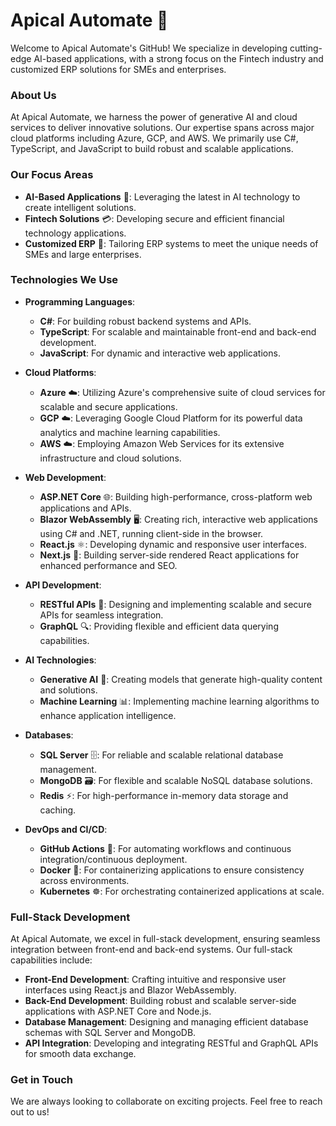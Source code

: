 # Apical Automate 🚀

Welcome to Apical Automate's GitHub! We specialize in developing cutting-edge AI-based applications, with a strong focus on the Fintech industry and customized ERP solutions for SMEs and enterprises.

### About Us

At Apical Automate, we harness the power of generative AI and cloud services to deliver innovative solutions. Our expertise spans across major cloud platforms including Azure, GCP, and AWS. We primarily use C#, TypeScript, and JavaScript to build robust and scalable applications.

### Our Focus Areas

- **AI-Based Applications** 🤖: Leveraging the latest in AI technology to create intelligent solutions.
- **Fintech Solutions** 💳: Developing secure and efficient financial technology applications.
- **Customized ERP** 🏢: Tailoring ERP systems to meet the unique needs of SMEs and large enterprises.

### Technologies We Use

- **Programming Languages**: 
  - **C#**: For building robust backend systems and APIs.
  - **TypeScript**: For scalable and maintainable front-end and back-end development.
  - **JavaScript**: For dynamic and interactive web applications.

- **Cloud Platforms**: 
  - **Azure** ☁️: Utilizing Azure's comprehensive suite of cloud services for scalable and secure applications.
  - **GCP** ☁️: Leveraging Google Cloud Platform for its powerful data analytics and machine learning capabilities.
  - **AWS** ☁️: Employing Amazon Web Services for its extensive infrastructure and cloud solutions.

- **Web Development**: 
  - **ASP.NET Core** 🌐: Building high-performance, cross-platform web applications and APIs.
  - **Blazor WebAssembly** 🖥️: Creating rich, interactive web applications using C# and .NET, running client-side in the browser.
  - **React.js** ⚛️: Developing dynamic and responsive user interfaces.
  - **Next.js** 🚀: Building server-side rendered React applications for enhanced performance and SEO.

- **API Development**: 
  - **RESTful APIs** 🔗: Designing and implementing scalable and secure APIs for seamless integration.
  - **GraphQL** 🔍: Providing flexible and efficient data querying capabilities.

- **AI Technologies**: 
  - **Generative AI** 🧠: Creating models that generate high-quality content and solutions.
  - **Machine Learning** 📊: Implementing machine learning algorithms to enhance application intelligence.

- **Databases**: 
  - **SQL Server** 🗄️: For reliable and scalable relational database management.
  - **MongoDB** 🗃️: For flexible and scalable NoSQL database solutions.
  - **Redis** ⚡: For high-performance in-memory data storage and caching.

- **DevOps and CI/CD**: 
  - **GitHub Actions** 🔄: For automating workflows and continuous integration/continuous deployment.
  - **Docker** 🐳: For containerizing applications to ensure consistency across environments.
  - **Kubernetes** ☸️: For orchestrating containerized applications at scale.

### Full-Stack Development

At Apical Automate, we excel in full-stack development, ensuring seamless integration between front-end and back-end systems. Our full-stack capabilities include:

- **Front-End Development**: Crafting intuitive and responsive user interfaces using React.js and Blazor WebAssembly.
- **Back-End Development**: Building robust and scalable server-side applications with ASP.NET Core and Node.js.
- **Database Management**: Designing and managing efficient database schemas with SQL Server and MongoDB.
- **API Integration**: Developing and integrating RESTful and GraphQL APIs for smooth data exchange.

### Get in Touch

We are always looking to collaborate on exciting projects. Feel free to reach out to us!
